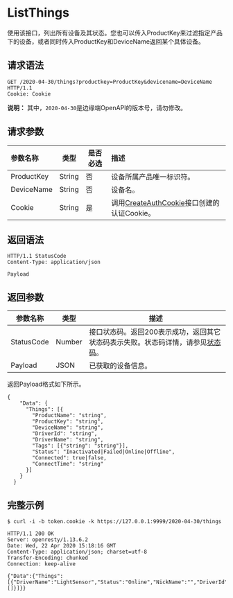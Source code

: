 # ListThings

使用该接口，列出所有设备及其状态。您也可以传入ProductKey来过滤指定产品下的设备，或者同时传入ProductKey和DeviceName返回某个具体设备。

## 请求语法

```
GET /2020-04-30/things?productkey=ProductKey&devicename=DeviceName HTTP/1.1
Cookie: Cookie
```

**说明：** 其中，`2020-04-30`是边缘端OpenAPI的版本号，请勿修改。

## 请求参数

|参数名称|类型|是否必选|描述|
|:---|--|----|:-|
|ProductKey|String|否|设备所属产品唯一标识符。|
|DeviceName|String|否|设备名。|
|Cookie|String|是|调用[CreateAuthCookie](/cn.zh-CN/物联网边缘计算（旧版本）/边缘端开发指南/边缘端OpenAPI/身份认证/CreateAuthCookie.md)接口创建的认证Cookie。|

## 返回语法

```
HTTP/1.1 StatusCode
Content-Type: application/json

Payload
```

## 返回参数

|参数名称|类型|描述|
|----|--|--|
|StatusCode|Number|接口状态码。返回200表示成功，返回其它状态码表示失败。状态码详情，请参见[状态码](/cn.zh-CN/物联网边缘计算（旧版本）/边缘端开发指南/边缘端OpenAPI/状态码.md)。|
|Payload|JSON|已获取的设备信息。|

返回Payload格式如下所示。

```
{   
    "Data": {
      "Things": [{
        "ProductName": "string",
        "ProductKey": "string",
        "DeviceName": "string",
        "DriverId": "string",
        "DriverName": "string",
        "Tags": [{"string": "string"}],
        "Status": "Inactivated|Failed|Online|Offline",
        "Connected": true|false,
        "ConnectTime": "string"
      }]
    }
  }
```

## 完整示例

```
$ curl -i -b token.cookie -k https://127.0.0.1:9999/2020-04-30/things

HTTP/1.1 200 OK
Server: openresty/1.13.6.2
Date: Wed, 22 Apr 2020 15:18:16 GMT
Content-Type: application/json; charset=utf-8
Transfer-Encoding: chunked
Connection: keep-alive

{"Data":{"Things":[{"DriverName":"LightSensor","Status":"Online","NickName":"","DriverId":"e0bb1b48964e4519b4a52f9b****1dd3","ProductKey":"a1t****n42K","Connected":true,"ConnectTime":"1587526047107","DeviceName":"GjCb9LKXgcKXel******","ProductName":"","Tags":[]}]}}
```

